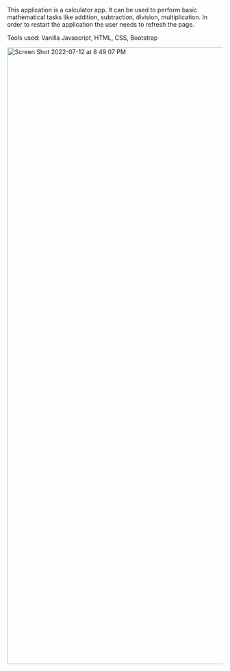 This application is a calculator app. It can be used to perform basic mathematical tasks like addition, subtraction, division, multiplication. In order to restart the
application the user needs to refresh the page. 

Tools used: Vanilla Javascript, HTML, CSS, Bootstrap

<img width="1440" alt="Screen Shot 2022-07-12 at 8 49 07 PM" src="https://user-images.githubusercontent.com/88109038/178646556-fc93f964-2c66-485d-a80a-15a7b20b07d6.png">
